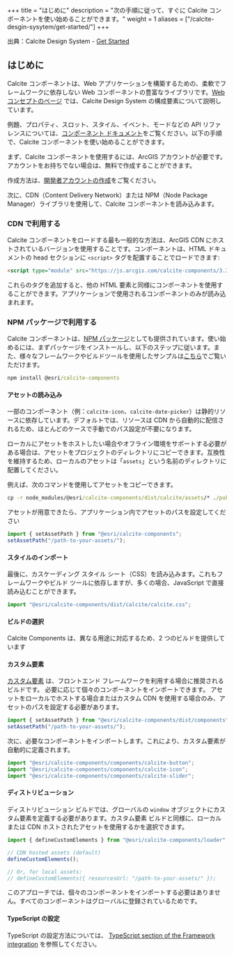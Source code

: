 +++
title = "はじめに"
description = "次の手順に従って、すぐに Calcite コンポーネントを使い始めることができます。"
weight = 1
aliases = ["/calcite-desgin-sysytem/get-started/"]
+++

出典：Calcite Design System - [Get Started](https://developers.arcgis.com/calcite-design-system/get-started/)

## はじめに
Calcite コンポーネントは、Web アプリケーションを構築するための、柔軟でフレームワークに依存しない Web コンポーネントの豊富なライブラリです。[Web コンセプトのページ](https://developers.arcgis.com/calcite-design-system/core-concepts/) では、Calcite Design System の構成要素について説明しています。

例題、プロパティ、スロット、スタイル、イベント、モードなどの API リファレンスについては、[コンポーネント ドキュメント](https://developers.arcgis.com/calcite-design-system/components/)をご覧ください。以下の手順で、Calcite コンポーネントを使い始めることができます。

まず、Calcite コンポーネントを使用するには、ArcGIS アカウントが必要です。アカウントをお持ちでない場合は、無料で作成することができます。

作成方法は、[開発者アカウントの作成](https://esrijapan.github.io/arcgis-dev-resources/guide/get-dev-account/)をご覧ください。

次に、CDN（Content Delivery Network）または NPM（Node Package Manager）ライブラリを使用して、Calcite コンポーネントを読み込みます。

### CDN で利用する
Calcite コンポーネントをロードする最も一般的な方法は、ArcGIS CDN にホストされているバージョンを使用することです。コンポーネントは、HTML ドキュメントの head セクションに `<script>` タグを配置することでロードできます:

``` html
<script type="module" src="https://js.arcgis.com/calcite-components/3.3.3/calcite.esm.js"></script>
```

これらのタグを追加すると、他の HTML 要素と同様にコンポーネントを使用することができます。アプリケーションで使用されるコンポーネントのみが読み込まれます。

### NPM パッケージで利用する
Calcite コンポーネントは、[NPM パッケージ](https://www.npmjs.com/package/@esri/calcite-components)としても提供されています。使い始めるには、まずパッケージをインストールし、以下のステップに従います。また、様々なフレームワークやビルドツールを使用したサンプルは[こちら](https://github.com/Esri/calcite-design-system/tree/main/examples/components)でご覧いただけます。
``` cmd
npm install @esri/calcite-components
```

#### アセットの読み込み
一部のコンポーネント（例：`calcite-icon`、`calcite-date-picker`）は静的リソースに依存しています。デフォルトでは、リソースは CDN から自動的に配信されるため、ほとんどのケースで手動でのパス設定が不要になります。

ローカルにアセットをホストしたい場合やオフライン環境をサポートする必要がある場合は、アセットをプロジェクトのディレクトリにコピーできます。互換性を維持するため、ローカルのアセットは「`assets`」という名前のディレクトリに配置してください。

例えば、次のコマンドを使用してアセットをコピーできます。

```cmd
cp -r node_modules/@esri/calcite-components/dist/calcite/assets/* ./public/assets/
```

アセットが用意できたら、アプリケーション内でアセットのパスを設定してください

```JavaScript
import { setAssetPath } from "@esri/calcite-components";
setAssetPath("/path-to-your-assets/");
```

#### スタイルのインポート
最後に、カスケーディング スタイル シート（CSS）を読み込みます。これもフレームワークやビルド ツールに依存しますが、多くの場合、JavaScript で直接読み込むことができます。
``` js
import "@esri/calcite-components/dist/calcite/calcite.css";
```

#### ビルドの選択
Calcite Components は、異なる用途に対応するため、2 つのビルドを提供しています

#### カスタム要素
[カスタム要素](https://stenciljs.com/docs/custom-elements) は、フロントエンド フレームワークを利用する場合に推奨されるビルドです。 必要に応じて個々のコンポーネントをインポートできます。
アセットをローカルでホストする場合またはカスタム CDN を使用する場合のみ、アセットのパスを設定する必要があります。

``` js
import { setAssetPath } from "@esri/calcite-components/dist/components";
setAssetPath("/path-to-your-assets/");
```
次に、必要なコンポーネントをインポートします。これにより、カスタム要素が自動的に定義されます。
``` js
import "@esri/calcite-components/components/calcite-button";
import "@esri/calcite-components/components/calcite-icon";
import "@esri/calcite-components/components/calcite-slider";
```

#### ディストリビューション
ディストリビューション ビルドでは、グローバルの `window` オブジェクトにカスタム要素を定義する必要があります。カスタム要素 ビルドと同様に、ローカルまたは CDN ホストされたアセットを使用するかを選択できます。

``` js
import { defineCustomElements } from "@esri/calcite-components/loader";

// CDN hosted assets (default)
defineCustomElements();

// Or, for local assets:
// defineCustomElements({ resourcesUrl: "/path-to-your-assets/" });
``` 

このアプローチでは、個々のコンポーネントをインポートする必要はありません。すべてのコンポーネントはグローバルに登録されているためです。

#### TypeScript の設定
TypeScript の設定方法については、 [TypeScript section of the Framework integration](https://developers.arcgis.com/calcite-design-system/resources/frameworks/#typescript) を参照してください。



